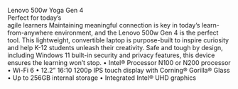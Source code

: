 Lenovo 500w Yoga Gen 4  
Perfect for today’s  
agile learners
Maintaining meaningful 
connection is key in today’s 
learn-from-anywhere 
environment, and the Lenovo 
500w Gen 4 is the perfect tool. 
This lightweight, convertible 
laptop is purpose-built to inspire 
curiosity and help K-12 students 
unleash their creativity. Safe 
and tough by design, including 
Windows 11 built-in security and 
privacy features, this device 
ensures the learning won’t stop.
•  Intel® Processor N100 or   N200 processor
•  Wi-Fi 6
•  12.2” 16:10 1200p IPS touch   display with Corning®   Gorilla® Glass
•  Up to 256GB internal storage
•  Integrated Intel® UHD graphics